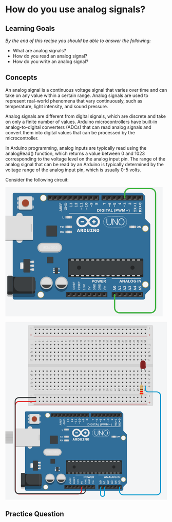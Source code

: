 # How do you use analog signals?

## Learning Goals

*By the end of this recipe you should be able to answer the following:*

* What are analog signals?
* How do you read an analog signal?
* How do you write an analog signal?

## Concepts

An analog signal is a continuous voltage signal that varies over time and can take on any value within a certain range. Analog signals are used to represent real-world phenomena that vary continuously, such as temperature, light intensity, and sound pressure.

Analog signals are different from digital signals, which are discrete and take on only a finite number of values. Arduino microcontrollers have built-in analog-to-digital converters (ADCs) that can read analog signals and convert them into digital values that can be processed by the microcontroller.

In Arduino programming, analog inputs are typically read using the analogRead() function, which returns a value between 0 and 1023 corresponding to the voltage level on the analog input pin. The range of the analog signal that can be read by an Arduino is typically determined by the voltage range of the analog input pin, which is usually 0-5 volts.

Consider the following circuit: 

![PMW to Analog](img/2023-03-04-17-37-54.png)


![Analog circuits](img/2023-03-04-17-28-50.png)

## Practice Question

